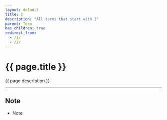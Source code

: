 ```yaml
---
layout: default
title: I
description: "All terms that start with I"
parent: Term
has_children: true
redirect_from:
  - /I/
  - /i/
---
```

# {{ page.title }}
{{ page.description }}

* * * 

## Note
- Note:
